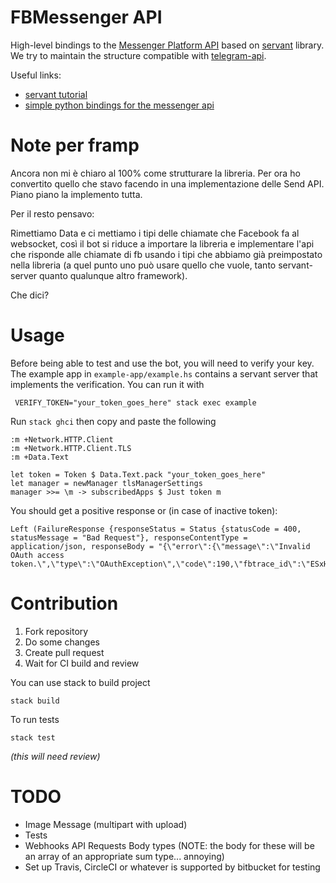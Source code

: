 # FBMessenger API

High-level bindings to the [Messenger Platform API](https://developers.facebook.com/docs/messenger-platform/) based on [servant](https://haskell-servant.github.io/) library.
We try to maintain the structure compatible with [telegram-api](https://github.com/klappvisor/haskell-telegram-api).

Useful links: 
- [servant tutorial](http://haskell-servant.readthedocs.io/en/stable/tutorial)
- [simple python bindings for the messenger api](https://github.com/geeknam/messengerbot)

# Note per framp

Ancora non mi è chiaro al 100% come strutturare la libreria. 
Per ora ho convertito quello che stavo facendo in una implementazione delle Send API.
Piano piano la implemento tutta.

Per il resto pensavo:

Rimettiamo Data e ci mettiamo i tipi delle chiamate che Facebook fa al websocket, 
così il bot si riduce a importare la libreria e implementare l'api che risponde alle chiamate di fb 
usando i tipi che abbiamo già preimpostato nella libreria (a quel punto uno può usare quello che vuole,
tanto servant-server quanto qualunque altro framework).

Che dici? 

# Usage

Before being able to test and use the bot, you will need to verify your key. 
The example app in `example-app/example.hs` contains a servant server that implements the verification.
You can run it with

     VERIFY_TOKEN="your_token_goes_here" stack exec example  

Run `stack ghci` then copy and paste the following

    :m +Network.HTTP.Client
    :m +Network.HTTP.Client.TLS
    :m +Data.Text
    
    let token = Token $ Data.Text.pack "your_token_goes_here"
    let manager = newManager tlsManagerSettings
    manager >>= \m -> subscribedApps $ Just token m

You should get a positive response or (in case of inactive token): 

    Left (FailureResponse {responseStatus = Status {statusCode = 400, statusMessage = "Bad Request"}, responseContentType = application/json, responseBody = "{\"error\":{\"message\":\"Invalid OAuth access token.\",\"type\":\"OAuthException\",\"code\":190,\"fbtrace_id\":\"ESxHmUos2B+\"}}"})


# Contribution

1. Fork repository
2. Do some changes
3. Create pull request
4. Wait for CI build and review

You can use stack to build project

    stack build

To run tests

    stack test

_(this will need review)_

# TODO

- Image Message (multipart with upload)
- Tests
- Webhooks API Requests Body types (NOTE: the body for these will be an array of an appropriate sum type... annoying)
- Set up Travis, CircleCI or whatever is supported by bitbucket for testing
